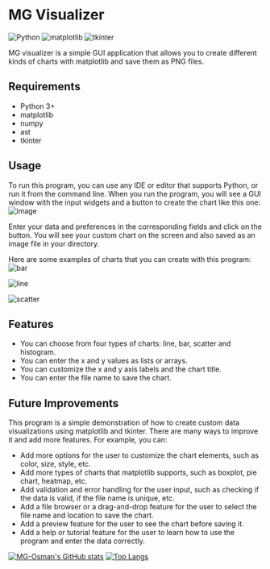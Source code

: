 # MG Visualizer

![Python](https://img.shields.io/badge/Python-3.9-blue)
![matplotlib](https://img.shields.io/badge/matplotlib-3.5.1-green)
![tkinter](https://img.shields.io/badge/tkinter-8.6-red)

MG visualizer is a simple GUI application that allows you to create different kinds of charts with matplotlib and save them as PNG files.

## Requirements

- Python 3+
- matplotlib
- numpy
- ast
- tkinter

## Usage

To run this program, you can use any IDE or editor that supports Python, or run it from the command line. When you run the program, you will see a GUI window with the input widgets and a button to create the chart like this one:
![image](https://user-images.githubusercontent.com/58115228/235965791-f7b75bb3-ff79-4526-a423-1c4260993d24.png)

Enter your data and preferences in the corresponding fields and click on the button. You will see your custom chart on the screen and also saved as an image file in your directory.

Here are some examples of charts that you can create with this program:
![bar](https://user-images.githubusercontent.com/58115228/235964931-08df0bce-09ba-49c0-988b-b32777c265f7.png)

![line](https://user-images.githubusercontent.com/58115228/235965015-467a8c4b-6cc3-4a3f-8882-5146bae55636.png)

![scatter](https://user-images.githubusercontent.com/58115228/235965057-96664dd6-045b-4a69-99f5-bded3729cfd0.png)



## Features

- You can choose from four types of charts: line, bar, scatter and histogram.
- You can enter the x and y values as lists or arrays.
- You can customize the x and y axis labels and the chart title.
- You can enter the file name to save the chart.

## Future Improvements

This program is a simple demonstration of how to create custom data visualizations using matplotlib and tkinter. There are many ways to improve it and add more features. For example, you can:

- Add more options for the user to customize the chart elements, such as color, size, style, etc.
- Add more types of charts that matplotlib supports, such as boxplot, pie chart, heatmap, etc.
- Add validation and error handling for the user input, such as checking if the data is valid, if the file name is unique, etc.
- Add a file browser or a drag-and-drop feature for the user to select the file name and location to save the chart.
- Add a preview feature for the user to see the chart before saving it.
- Add a help or tutorial feature for the user to learn how to use the program and enter the data correctly.

[![MG-Osman's GitHub stats](https://github-readme-stats.vercel.app/api?username=MG-Osman&show_icons=true&theme=radical)](https://github.com/MG-Osman)
[![Top Langs](https://github-readme-stats.vercel.app/api/top-langs/?username=MG-Osman&layout=compact&theme=radical)](https://github.com/MG-Osman)
